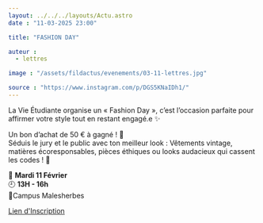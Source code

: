 ```yaml
---
layout: ../../../layouts/Actu.astro
date : "11-03-2025 23:00"

title: "FASHION DAY"

auteur :
  - lettres

image : "/assets/fildactus/evenements/03-11-lettres.jpg"

source : "https://www.instagram.com/p/DGS5KNaIDh1/"
---
```


La Vie Étudiante organise un « Fashion Day », c’est l’occasion parfaite pour affirmer votre style tout en restant engagé.e ✨

Un bon d’achat de 50 € à gagné ! 🥇  
Séduis le jury et le public avec ton meilleur look : Vêtements vintage, matières écoresponsables, pièces éthiques ou looks audacieux qui cassent les codes ! 👗

📆 __Mardi 11 Février__  
🕘 __13H - 16h__  
📍Campus Malesherbes

[Lien d'Inscription](https://www.billetweb.fr/fashion-day-mardi-11-mars-2025-campus-malesherbes)